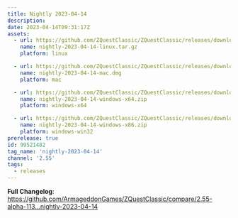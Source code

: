 ```yaml
---
title: Nightly 2023-04-14
description: 
date: 2023-04-14T09:31:17Z
assets: 
  - url: https://github.com/ZQuestClassic/ZQuestClassic/releases/download/nightly-2023-04-14/nightly-2023-04-14-linux.tar.gz
    name: nightly-2023-04-14-linux.tar.gz
    platform: linux

  - url: https://github.com/ZQuestClassic/ZQuestClassic/releases/download/nightly-2023-04-14/nightly-2023-04-14-mac.dmg
    name: nightly-2023-04-14-mac.dmg
    platform: mac

  - url: https://github.com/ZQuestClassic/ZQuestClassic/releases/download/nightly-2023-04-14/nightly-2023-04-14-windows-x64.zip
    name: nightly-2023-04-14-windows-x64.zip
    platform: windows-x64

  - url: https://github.com/ZQuestClassic/ZQuestClassic/releases/download/nightly-2023-04-14/nightly-2023-04-14-windows-x86.zip
    name: nightly-2023-04-14-windows-x86.zip
    platform: windows-win32
prerelease: true
id: 99521482
tag_name: 'nightly-2023-04-14'
channel: '2.55'
tags:
  - releases
---
```


**Full Changelog**: https://github.com/ArmageddonGames/ZQuestClassic/compare/2.55-alpha-113...nightly-2023-04-14
